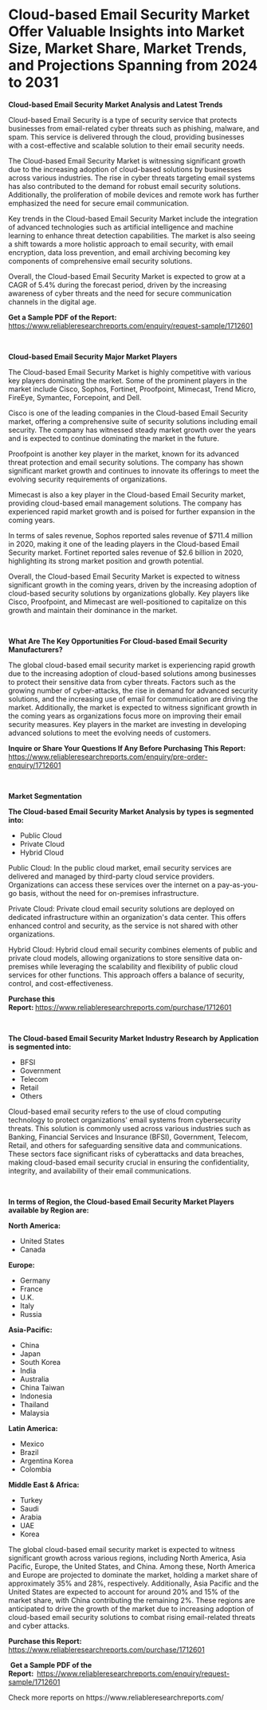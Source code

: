 <p><h1>Cloud-based Email Security Market Offer Valuable Insights into Market Size, Market Share, Market Trends, and Projections Spanning from 2024 to 2031</h1></p><p><strong>Cloud-based Email Security Market Analysis and Latest Trends</strong></p>
<p><p>Cloud-based Email Security is a type of security service that protects businesses from email-related cyber threats such as phishing, malware, and spam. This service is delivered through the cloud, providing businesses with a cost-effective and scalable solution to their email security needs.</p><p>The Cloud-based Email Security Market is witnessing significant growth due to the increasing adoption of cloud-based solutions by businesses across various industries. The rise in cyber threats targeting email systems has also contributed to the demand for robust email security solutions. Additionally, the proliferation of mobile devices and remote work has further emphasized the need for secure email communication.</p><p>Key trends in the Cloud-based Email Security Market include the integration of advanced technologies such as artificial intelligence and machine learning to enhance threat detection capabilities. The market is also seeing a shift towards a more holistic approach to email security, with email encryption, data loss prevention, and email archiving becoming key components of comprehensive email security solutions.</p><p>Overall, the Cloud-based Email Security Market is expected to grow at a CAGR of 5.4% during the forecast period, driven by the increasing awareness of cyber threats and the need for secure communication channels in the digital age.</p></p>
<p><strong>Get a Sample PDF of the Report:&nbsp;</strong> <a href="https://www.reliableresearchreports.com/enquiry/request-sample/1712601">https://www.reliableresearchreports.com/enquiry/request-sample/1712601</a></p>
<p>&nbsp;</p>
<p><strong>Cloud-based Email Security Major Market Players</strong></p>
<p><p>The Cloud-based Email Security Market is highly competitive with various key players dominating the market. Some of the prominent players in the market include Cisco, Sophos, Fortinet, Proofpoint, Mimecast, Trend Micro, FireEye, Symantec, Forcepoint, and Dell.</p><p>Cisco is one of the leading companies in the Cloud-based Email Security market, offering a comprehensive suite of security solutions including email security. The company has witnessed steady market growth over the years and is expected to continue dominating the market in the future.</p><p>Proofpoint is another key player in the market, known for its advanced threat protection and email security solutions. The company has shown significant market growth and continues to innovate its offerings to meet the evolving security requirements of organizations.</p><p>Mimecast is also a key player in the Cloud-based Email Security market, providing cloud-based email management solutions. The company has experienced rapid market growth and is poised for further expansion in the coming years.</p><p>In terms of sales revenue, Sophos reported sales revenue of $711.4 million in 2020, making it one of the leading players in the Cloud-based Email Security market. Fortinet reported sales revenue of $2.6 billion in 2020, highlighting its strong market position and growth potential.</p><p>Overall, the Cloud-based Email Security Market is expected to witness significant growth in the coming years, driven by the increasing adoption of cloud-based security solutions by organizations globally. Key players like Cisco, Proofpoint, and Mimecast are well-positioned to capitalize on this growth and maintain their dominance in the market.</p></p>
<p>&nbsp;</p>
<p><strong>What Are The Key Opportunities For Cloud-based Email Security Manufacturers?</strong></p>
<p><p>The global cloud-based email security market is experiencing rapid growth due to the increasing adoption of cloud-based solutions among businesses to protect their sensitive data from cyber threats. Factors such as the growing number of cyber-attacks, the rise in demand for advanced security solutions, and the increasing use of email for communication are driving the market. Additionally, the market is expected to witness significant growth in the coming years as organizations focus more on improving their email security measures. Key players in the market are investing in developing advanced solutions to meet the evolving needs of customers.</p></p>
<p><strong>Inquire or Share Your Questions If Any Before Purchasing This Report:</strong> <a href="https://www.reliableresearchreports.com/enquiry/pre-order-enquiry/1712601">https://www.reliableresearchreports.com/enquiry/pre-order-enquiry/1712601</a></p>
<p>&nbsp;</p>
<p><strong>Market Segmentation</strong></p>
<p><strong>The Cloud-based Email Security Market Analysis by types is segmented into:</strong></p>
<p><ul><li>Public Cloud</li><li>Private Cloud</li><li>Hybrid Cloud</li></ul></p>
<p><p>Public Cloud: In the public cloud market, email security services are delivered and managed by third-party cloud service providers. Organizations can access these services over the internet on a pay-as-you-go basis, without the need for on-premises infrastructure.</p><p>Private Cloud: Private cloud email security solutions are deployed on dedicated infrastructure within an organization's data center. This offers enhanced control and security, as the service is not shared with other organizations.</p><p>Hybrid Cloud: Hybrid cloud email security combines elements of public and private cloud models, allowing organizations to store sensitive data on-premises while leveraging the scalability and flexibility of public cloud services for other functions. This approach offers a balance of security, control, and cost-effectiveness.</p></p>
<p><strong>Purchase this Report:&nbsp;</strong><a href="https://www.reliableresearchreports.com/purchase/1712601">https://www.reliableresearchreports.com/purchase/1712601</a></p>
<p>&nbsp;</p>
<p><strong>The Cloud-based Email Security Market Industry Research by Application is segmented into:</strong></p>
<p><ul><li>BFSI</li><li>Government</li><li>Telecom</li><li>Retail</li><li>Others</li></ul></p>
<p><p>Cloud-based email security refers to the use of cloud computing technology to protect organizations' email systems from cybersecurity threats. This solution is commonly used across various industries such as Banking, Financial Services and Insurance (BFSI), Government, Telecom, Retail, and others for safeguarding sensitive data and communications. These sectors face significant risks of cyberattacks and data breaches, making cloud-based email security crucial in ensuring the confidentiality, integrity, and availability of their email communications.</p></p>
<p>&nbsp;</p>
<p><strong>In terms of Region, the Cloud-based Email Security Market Players available by Region are:</strong></p>
<p>
    <p> <strong> North America: </strong>
        <ul>
            <li>United States</li>
            <li>Canada</li>
        </ul>
        </p> 
    <p> <strong> Europe: </strong>
        <ul>
            <li>Germany</li>
            <li>France</li>
            <li>U.K.</li>
            <li>Italy</li>
            <li>Russia</li>
        </ul>
        </p> 
    <p> <strong> Asia-Pacific: </strong>
        <ul>
            <li>China</li>
            <li>Japan</li>
            <li>South Korea</li>
            <li>India</li>
            <li>Australia</li>
            <li>China Taiwan</li>
            <li>Indonesia</li>
            <li>Thailand</li>
            <li>Malaysia</li>
        </ul>
        </p> 
    <p> <strong> Latin America: </strong>
        <ul>
            <li>Mexico</li>
            <li>Brazil</li>
            <li>Argentina Korea</li>
            <li>Colombia</li>
        </ul>
        </p> 
    <p> <strong> Middle East & Africa: </strong>
        <ul>
            <li>Turkey</li>
            <li>Saudi</li>
            <li>Arabia</li>
            <li>UAE</li>
            <li>Korea</li>
        </ul>
    </p>
    </p>
<p><p>The global cloud-based email security market is expected to witness significant growth across various regions, including North America, Asia Pacific, Europe, the United States, and China. Among these, North America and Europe are projected to dominate the market, holding a market share of approximately 35% and 28%, respectively. Additionally, Asia Pacific and the United States are expected to account for around 20% and 15% of the market share, with China contributing the remaining 2%. These regions are anticipated to drive the growth of the market due to increasing adoption of cloud-based email security solutions to combat rising email-related threats and cyber attacks.</p></p>
<p><strong>Purchase this Report: </strong><a href="https://www.reliableresearchreports.com/purchase/1712601">https://www.reliableresearchreports.com/purchase/1712601</a></p>
<p>&nbsp;<strong>Get a Sample PDF of the Report:&nbsp;&nbsp;</strong><a href="https://www.reliableresearchreports.com/enquiry/request-sample/1712601">https://www.reliableresearchreports.com/enquiry/request-sample/1712601</a></p>
<p><strong></strong></p>
<p>Check more reports on https://www.reliableresearchreports.com/</p>